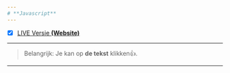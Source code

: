 ```yaml
---
# **Javascript**
---
```

- [x] [LIVE Versie **(Website)**](http://kaansecen.nl/School/F1M4JS%20-%20FLEX/index.html)
---
> Belangrijk: Je kan op **de tekst** klikken👍.
---